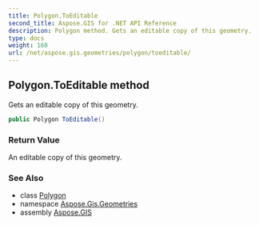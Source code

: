 ```yaml
---
title: Polygon.ToEditable
second_title: Aspose.GIS for .NET API Reference
description: Polygon method. Gets an editable copy of this geometry.
type: docs
weight: 160
url: /net/aspose.gis.geometries/polygon/toeditable/
---
```

## Polygon.ToEditable method

Gets an editable copy of this geometry.

```csharp
public Polygon ToEditable()
```

### Return Value

An editable copy of this geometry.

### See Also

* class [Polygon](../)
* namespace [Aspose.Gis.Geometries](../../polygon/)
* assembly [Aspose.GIS](../../../)


